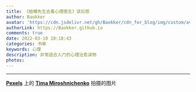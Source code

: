 ```yaml
---
title: 《蛤蟆先生去看心理医生》读后感
author: Baokker
avatar: 'https://cdn.jsdelivr.net/gh/Baokker/cdn_for_blog/img/custom/avatar.jpg'
authorLink: https://Baokker.github.io
comments: true
date: 2022-03-10 10:18:43
categories: 书单
keywords: 心理
description: 非常适合入门的心理治愈读物
photos:
---
```




---

**[Pexels](https://www.pexels.com/zh-cn/photo/6845635/?utm_content=attributionCopyText&utm_medium=referral&utm_source=pexels)** 上的 **[Tima Miroshnichenko](https://www.pexels.com/zh-cn/@tima-miroshnichenko?utm_content=attributionCopyText&utm_medium=referral&utm_source=pexels)** 拍摄的图片
